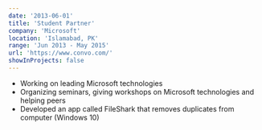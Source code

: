 ```yaml
---
date: '2013-06-01'
title: 'Student Partner'
company: 'Microsoft'
location: 'Islamabad, PK'
range: 'Jun 2013 - May 2015'
url: 'https://www.convo.com/'
showInProjects: false
---
```


- Working on leading Microsoft technologies
- Organizing seminars, giving workshops on Microsoft technologies and helping peers
- Developed an app called FileShark that removes duplicates from computer (Windows 10)
